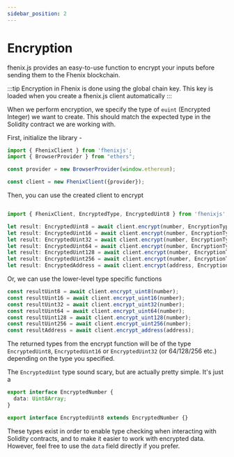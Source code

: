 ```yaml
---
sidebar_position: 2
---
```


# Encryption

fhenix.js provides an easy-to-use function to encrypt your inputs before sending them to the Fhenix blockchain.

:::tip
Encryption in Fhenix is done using the global chain key. This key is loaded when you create a fhenix.js client automatically
:::

When we perform encryption, we specify the type of `euint` (Encrypted Integer) we want to create. This should match the expected type in the Solidity contract we are working with.

First, initialize the library -

```Typescript
import { FhenixClient } from 'fhenixjs';
import { BrowserProvider } from "ethers";

const provider = new BrowserProvider(window.ethereum);

const client = new FhenixClient({provider});
```
Then, you can use the created client to encrypt

```Typescript

import { FhenixClient, EncryptedType, EncryptedUint8 } from 'fhenixjs';

let result: EncryptedUint8 = await client.encrypt(number, EncryptionTypes.uint8);
let result: EncryptedUint16 = await client.encrypt(number, EncryptionTypes.uint16);
let result: EncryptedUint32 = await client.encrypt(number, EncryptionTypes.uint32);
let result: EncryptedUint64 = await client.encrypt(number, EncryptionTypes.uint64);
let result: EncryptedUint128 = await client.encrypt(number, EncryptionTypes.uint128);
let result: EncryptedUint256 = await client.encrypt(number, EncryptionTypes.uint256);
let result: EncryptedAddress = await client.encrypt(address, EncryptionTypes.address);

```

Or, we can use the lower-level type specific functions

```javascript
const resultUint8 = await client.encrypt_uint8(number);
const resultUint16 = await client.encrypt_uint16(number);
const resultUint32 = await client.encrypt_uint32(number);
const resultUint64 = await client.encrypt_uint64(number);
const resultUint128 = await client.encrypt_uint128(number);
const resultUint256 = await client.encrypt_uint256(number);
const resultAddress = await client.encrypt_address(address);
```

The returned types from the encrypt function will be of the type `EncryptedUint8`, `EncryptedUint16` or `EncryptedUint32` (or 64/128/256 etc.) depending on the type you specified.

The `EncryptedUint` type sound scary, but are actually pretty simple. It's just a 

```typescript
export interface EncryptedNumber {
  data: Uint8Array;
}

export interface EncryptedUint8 extends EncryptedNumber {}
```

These types exist in order to enable type checking when interacting with Solidity contracts, and to make it easier to work with encrypted data.
However, feel free to use the `data` field directly if you prefer.
